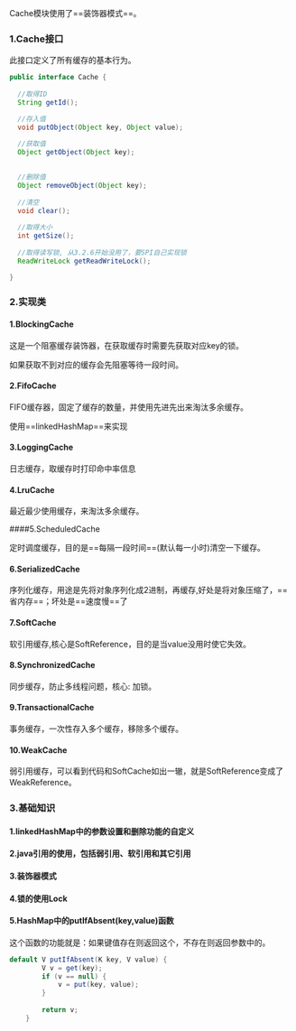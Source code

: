 Cache模块使用了==装饰器模式==。

### 1.Cache接口

此接口定义了所有缓存的基本行为。

```java
public interface Cache {
  
  //取得ID
  String getId();

  //存入值
  void putObject(Object key, Object value);
  
  //获取值
  Object getObject(Object key);

  
  //删除值
  Object removeObject(Object key);
  
  //清空
  void clear();
 
  //取得大小
  int getSize();
  
  //取得读写锁, 从3.2.6开始没用了，要SPI自己实现锁
  ReadWriteLock getReadWriteLock();

}
```

### 2.实现类
#### 1.BlockingCache
这是一个阻塞缓存装饰器，在获取缓存时需要先获取对应key的锁。

如果获取不到对应的缓存会先阻塞等待一段时间。

#### 2.FifoCache
FIFO缓存器，固定了缓存的数量，并使用先进先出来淘汰多余缓存。

使用==linkedHashMap==来实现
#### 3.LoggingCache
日志缓存，取缓存时打印命中率信息

#### 4.LruCache
最近最少使用缓存，来淘汰多余缓存。

####5.ScheduledCache

定时调度缓存，目的是==每隔一段时间==(默认每一小时)清空一下缓存。

#### 6.SerializedCache

序列化缓存，用途是先将对象序列化成2进制，再缓存,好处是将对象压缩了，==省内存==；坏处是==速度慢==了

#### 7.SoftCache

软引用缓存,核心是SoftReference，目的是当value没用时使它失效。

#### 8.SynchronizedCache

同步缓存，防止多线程问题，核心: 加锁。

#### 9.TransactionalCache

事务缓存，一次性存入多个缓存，移除多个缓存。

#### 10.WeakCache

弱引用缓存，可以看到代码和SoftCache如出一辙，就是SoftReference变成了WeakReference。



### 3.基础知识

#### 1.linkedHashMap中的参数设置和删除功能的自定义

#### 2.java引用的使用，包括弱引用、软引用和其它引用

#### 3.装饰器模式

#### 4.锁的使用Lock

#### 5.HashMap中的putIfAbsent(key,value)函数

这个函数的功能就是：如果键值存在则返回这个，不存在则返回参数中的。

```java
default V putIfAbsent(K key, V value) {
        V v = get(key);
        if (v == null) {
            v = put(key, value);
        }
 
        return v;
    }
```



